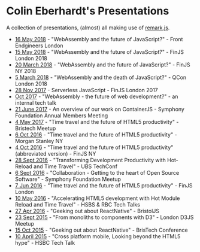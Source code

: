 # Colin Eberhardt's Presentations

A collection of presentations, (almost) all making use of [remark.js](https://remarkjs.com/#1).

 - [16 May 2018](FrontEndgineers) - "WebAssembly and the future of JavaScript?" - Front Endgineers London
 - [15 May 2018](FinJS-London-2018) - "WebAssembly and the future of JavaScript?" - FinJS London 2018
 - [20 March 2018](FinJS-NY-2018) - "WebAssembly and the future of JavaScript?" - FinJS NY 2018
 - [5 March 2018](QCon) - "WebAssembly and the death of JavaScript?" - QCon London 2018
 - [28 Nov 2017](ServerlessJavaScript/Serverless-JavaScript-FinJS.key) - Serverless JavaScript - FinJS London 2017
 - [Oct 2017](WebAssembly) - "WebAssembly - the future of web development?" - an internal tech talk
 - [21 June 2017](ContainerJS.key) - An overview of our work on ContainerJS - Symphony Foundation Annual Members Meeting
 - [4 May 2017](BristechMeetup) - "Time travel and the future of HTML5 productivity" - Bristech Meetup
 - [6 Oct 2016](MS-Tech-Talk) - "Time travel and the future of HTML5 productivity" - Morgan Stanley NY
 - [4 Oct 2016](FinJS-NY) - "Time travel and the future of HTML5 productivity" (abbreviated version) - FinJS NY
 - [28 Sept 2016](UBS-Tech-Talk) - "Transforming Development Productivity with Hot-Reload and Time Travel" - UBS TechConf
 - [6 Sept 2016](Symphony-Meetup) - "Collaboration - Getting to the heart of Open Source Software" - Symphony Foundation Meetup
 - [7 Jun 2016](FinJS-London) - "Time travel and the future of HTML5 productivity" - FinJS London
 - [10 May 2016](HSBC-RBC-HotReload-TimeTravel) - "Accelerating HTML5 development with Hot Module Reload and Time Travel" - HSBS & RBC Tech Talks
 - [27 Apr 2016](BristolJSTalk) - "Geeking out about ReactNative" - BristolJS
 - [23 Sept 2015](Monoliths-To-Components-With-D3) - "From monoliths to components with D3" - London D3JS Meetup
 - [15 Oct 2015](BristechTalk) - "Geeking out about ReactNative" - BrisTech Conference
 - [10 April 2015](CrossPlatformMobile) - "Cross platform mobile, Looking beyond the HTML5 hype" - HSBC Tech Talk
